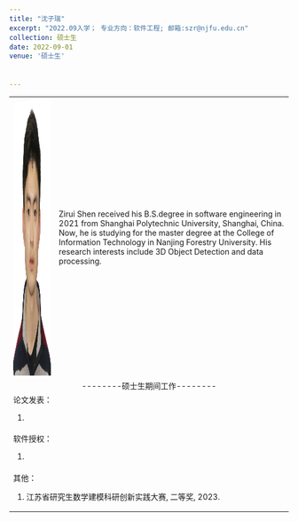 ```yaml
---
title: "沈子瑞"
excerpt: "2022.09入学； 专业方向：软件工程; 邮箱:szr@njfu.edu.cn"
collection: 硕士生
date: 2022-09-01
venue: '硕士生'


---
```

<table border="0">
<tr>
  <td> <img src='/images/zirui.jpg' height="500" width="408">  </td>
 <td>Zirui Shen received his B.S.degree in software engineering in 2021 from Shanghai Polytechnic University, Shanghai, China. Now, he is studying for the master degree at the College of Information Technology in Nanjing Forestry University. His research interests include 3D Object Detection and data processing.</td>

</tr>

<tr>
<td colspan="2" align="center">--------硕士生期间工作--------
</td>
</tr>

<tr>
<td colspan="2">论文发表：
<ol class="level_1">
<li>  </li>
</ol>
</td>
</tr>

<tr>
<td colspan="2">软件授权：
<ol class="level_1">
<li>  </li>
</ol>
</td>
</tr>

<tr>
<td colspan="2">其他：
<ol class="level_1">
<li> 
江苏省研究生数学建模科研创新实践大赛, 二等奖, 2023.
</li>
</ol>
</td>
</tr>

</table>